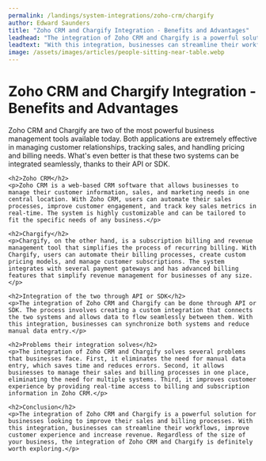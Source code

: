 ```yaml
---
permalink: /landings/system-integrations/zoho-crm/chargify
author: Edward Saunders
title: "Zoho CRM and Chargify Integration - Benefits and Advantages"
leadhead: "The integration of Zoho CRM and Chargify is a powerful solution for businesses looking to improve their sales and billing processes"
leadtext: "With this integration, businesses can streamline their workflows, improve customer experience and increase revenue. Regardless of the size of your business, the integration of Zoho CRM and Chargify is definitely worth exploring."
image: /assets/images/articles/people-sitting-near-table.webp
---
```

<div class="arttext">	<h1>Zoho CRM and Chargify Integration - Benefits and Advantages</h1>
	<p>Zoho CRM and Chargify are two of the most powerful business management tools available today. Both applications are extremely effective in managing customer relationships, tracking sales, and handling pricing and billing needs. What's even better is that these two systems can be integrated seamlessly, thanks to their API or SDK.</p>

	<h2>Zoho CRM</h2>
	<p>Zoho CRM is a web-based CRM software that allows businesses to manage their customer information, sales, and marketing needs in one central location. With Zoho CRM, users can automate their sales processes, improve customer engagement, and track key sales metrics in real-time. The system is highly customizable and can be tailored to fit the specific needs of any business.</p>

	<h2>Chargify</h2>
	<p>Chargify, on the other hand, is a subscription billing and revenue management tool that simplifies the process of recurring billing. With Chargify, users can automate their billing processes, create custom pricing models, and manage customer subscriptions. The system integrates with several payment gateways and has advanced billing features that simplify revenue management for businesses of any size.</p>

	<h2>Integration of the two through API or SDK</h2>
	<p>The integration of Zoho CRM and Chargify can be done through API or SDK. The process involves creating a custom integration that connects the two systems and allows data to flow seamlessly between them. With this integration, businesses can synchronize both systems and reduce manual data entry.</p>

	<h2>Problems their integration solves</h2>
	<p>The integration of Zoho CRM and Chargify solves several problems that businesses face. First, it eliminates the need for manual data entry, which saves time and reduces errors. Second, it allows businesses to manage their sales and billing processes in one place, eliminating the need for multiple systems. Third, it improves customer experience by providing real-time access to billing and subscription information in Zoho CRM.</p>

	<h2>Conclusion</h2>
	<p>The integration of Zoho CRM and Chargify is a powerful solution for businesses looking to improve their sales and billing processes. With this integration, businesses can streamline their workflows, improve customer experience and increase revenue. Regardless of the size of your business, the integration of Zoho CRM and Chargify is definitely worth exploring.</p>
</div>